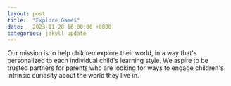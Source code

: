 ```yaml
---
layout: post
title:  "Explore Games"
date:   2023-11-28 16:00:00 +0800
categories: jekyll update
---
```

Our mission is to help children explore their world, in a way that's personalized to each individual child's learning style. We aspire to be trusted partners for parents who are looking for ways to engage children's intrinsic curiosity about the world they live in.
